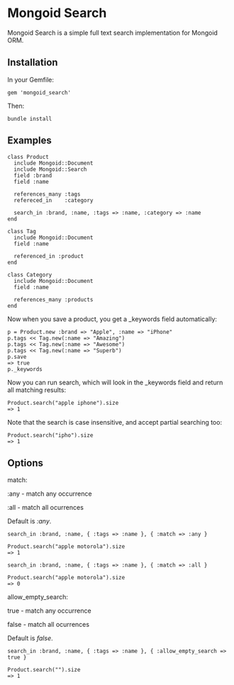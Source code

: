 Mongoid Search
============

Mongoid Search is a simple full text search implementation for Mongoid ORM.

Installation
--------

In your Gemfile:

    gem 'mongoid_search'
  
Then:
  
    bundle install

Examples
--------

    class Product
      include Mongoid::Document
      include Mongoid::Search
      field :brand
      field :name

      references_many :tags
      refereced_in    :category
      
      search_in :brand, :name, :tags => :name, :category => :name
    end

    class Tag
      include Mongoid::Document
      field :name

      referenced_in :product
    end
    
    class Category
      include Mongoid::Document
      field :name

      references_many :products
    end

Now when you save a product, you get a _keywords field automatically:
    
    p = Product.new :brand => "Apple", :name => "iPhone"
    p.tags << Tag.new(:name => "Amazing")
    p.tags << Tag.new(:name => "Awesome")
    p.tags << Tag.new(:name => "Superb")
    p.save
    => true
    p._keywords
    
Now you can run search, which will look in the _keywords field and return all matching results:

    Product.search("apple iphone").size
    => 1
    
Note that the search is case insensitive, and accept partial searching too:

    Product.search("ipho").size
    => 1
    
Options
-------

match:

  :any - match any occurrence
  
  :all - match all ocurrences 
  
  Default is _:any_.

    search_in :brand, :name, { :tags => :name }, { :match => :any }
    
    Product.search("apple motorola").size
    => 1

    search_in :brand, :name, { :tags => :name }, { :match => :all }
    
    Product.search("apple motorola").size
    => 0
    
allow_empty_search:

  true - match any occurrence
  
  false - match all ocurrences 
  
  Default is _false_.

    search_in :brand, :name, { :tags => :name }, { :allow_empty_search => true }
    
    Product.search("").size
    => 1
